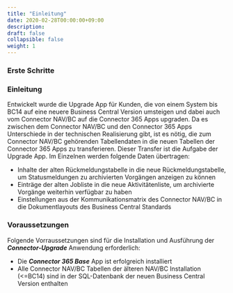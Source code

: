 ```yaml
---
title: "Einleitung"
date: 2020-02-28T00:00:00+09:00
description: 
draft: false
collapsible: false
weight: 1
---
```

### Erste Schritte

### Einleitung

Entwickelt wurde die Upgrade App für Kunden, die von einem System bis BC14 auf eine neuere Business Central Version umsteigen und dabei auch vom Connector NAV/BC auf die Connector 365 Apps upgraden.
Da es zwischen dem Connector NAV/BC und den Connector 365 Apps Unterschiede in der technischen Realisierung gibt, ist es nötig, die zum Connector NAV/BC gehörenden Tabellendaten in die neuen Tabellen der Connector 365 Apps zu transferieren.
Dieser Transfer ist die Aufgabe der Upgrade App.
Im Einzelnen werden folgende Daten übertragen:
- Inhalte der alten Rückmeldungstabelle in die neue Rückmeldungstabelle, um Statusmeldungen zu archivierten Vorgängen anzeigen zu können
- Einträge der alten Jobliste in die neue Aktivitätenliste, um archivierte Vorgänge weiterhin verfügbar zu haben
- Einstellungen aus der Kommunikationsmatrix des Connector NAV/BC in die Dokumentlayouts des Business Central Standards

### Voraussetzungen

Folgende Vorraussetzungen sind für die Installation und Ausführung der ***Connector-Upgrade*** Anwendung erforderlich:
* Die ***Connector 365 Base*** App ist erfolgreich installiert
* Alle Connector NAV/BC Tabellen der älteren NAV/BC Installation (<=BC14) sind in der SQL-Datenbank der neuen Business Central Version enthalten
